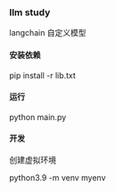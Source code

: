 ### llm study

langchain 自定义模型

#### 安装依赖

pip install -r lib.txt

#### 运行

python main.py

#### 开发

创建虚拟环境

python3.9 -m venv myenv
